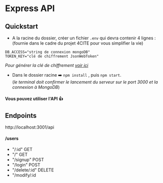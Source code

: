 # Express API

## Quickstart

- A la racine du dossier, créer un fichier `.env` qui devra contenir 4 lignes :
(fournie dans le cadre du projet 4CITE pour vous simplifier la vie)

```
DB_ACCESS="string de connexion mongoDB"
TOKEN_KEY="clé de chiffrement JsonWebToken"

```

_Pour générer la clé de chiffrement [voir ici](https://mkjwk.org/)_

- Dans le dossier racine ➡️ `npm install` , puis `npm start`.<br>(_le terminal doit confirmer le lancement du serveur sur le port 3000 et la connexion à MongoDB_)

#### Vous pouvez utiliser l'API 👍

## Endpoints
http://localhost:3001/api


#### /users
- "/:id" GET
- "/" GET
- "/signup" POST
- "/login" POST
- "/delete/:id" DELETE
- "/modify/:id
